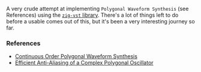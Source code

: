 A very crude attempt at implementing `Polygonal Waveform Synthesis` (see References) using the [`zig-vst` library](https://github.com/schroffl/zig-vst).
There's a lot of things left to do before a usable comes out of this, but it's been a very interesting journey so far.

### References

  * [Continuous Order Polygonal Waveform Synthesis](https://quod.lib.umich.edu/cgi/p/pod/dod-idx/continuous-order-polygonalwaveform-synthesis.pdf?c=icmc;idno=bbp2372.2016.104;format=pdf)
  * [Efficient Anti-Aliasing of a Complex Polygonal Oscillator](http://dafx17.eca.ed.ac.uk/papers/DAFx17_paper_100.pdf)
